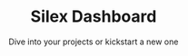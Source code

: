 ---
layout: main
lang: en
title: Silex Dashboard
title2: Welcome back!
subtitle: Dive into your projects or kickstart a new one
add-button: Create website
add-title: Create a new website
add-name-label: Website name
add-name-placeholder: My project website
add-ok: Create
add-cancel: Cancel
list-item-updated: Updated
list-item-created: Created
list-edit: Edit
list-delete: Delete
message-dismiss: Dismiss
nav:
- label: Sites
  url: /
- label: Docs
  url: http://docs.silex.me/
  target: _blank
- label: About
  url: https://www.silex.me/
  target: _blank
- label: News
  url: https://mail-list.silexlabs.org/subscription/cemnfkaVrK?locale=en-US&source=silex-dashboard
  target: _blank


---